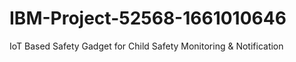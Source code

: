# IBM-Project-52568-1661010646
IoT Based Safety Gadget for Child Safety Monitoring &amp; Notification
